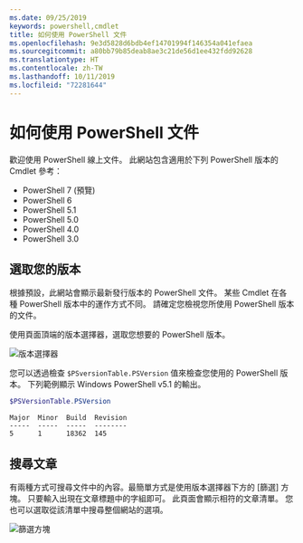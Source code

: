 ```yaml
---
ms.date: 09/25/2019
keywords: powershell,cmdlet
title: 如何使用 PowerShell 文件
ms.openlocfilehash: 9e3d5828d6bdb4ef14701994f146354a041efaea
ms.sourcegitcommit: a80bb79b85deab8ae3c21de56d1ee432fdd92628
ms.translationtype: HT
ms.contentlocale: zh-TW
ms.lasthandoff: 10/11/2019
ms.locfileid: "72281644"
---
```

# <a name="how-to-use-the-powershell-documentation"></a>如何使用 PowerShell 文件

歡迎使用 PowerShell 線上文件。 此網站包含適用於下列 PowerShell 版本的 Cmdlet 參考：

- PowerShell 7 (預覽)
- PowerShell 6
- PowerShell 5.1
- PowerShell 5.0
- PowerShell 4.0
- PowerShell 3.0

## <a name="selecting-your-version"></a>選取您的版本

根據預設，此網站會顯示最新發行版本的 PowerShell 文件。 某些 Cmdlet 在各種 PowerShell 版本中的運作方式不同。 請確定您檢視您所使用 PowerShell 版本的文件。

使用頁面頂端的版本選擇器，選取您想要的 PowerShell 版本。

![版本選擇器](images/how-to-use-docs/picker-vall.gif)

您可以透過檢查 `$PSversionTable.PSVersion` 值來檢查您使用的 PowerShell 版本。 下列範例顯示 Windows PowerShell v5.1 的輸出。

```powershell
$PSVersionTable.PSVersion
```

```Output
Major  Minor  Build  Revision
-----  -----  -----  --------
5      1      18362  145
```

## <a name="searching-for-articles"></a>搜尋文章

有兩種方式可搜尋文件中的內容。最簡單方式是使用版本選擇器下方的 [篩選] 方塊。 只要輸入出現在文章標題中的字組即可。 此頁面會顯示相符的文章清單。 您也可以選取從該清單中搜尋整個網站的選項。

![篩選方塊](images/how-to-use-docs/filter-search.gif)
